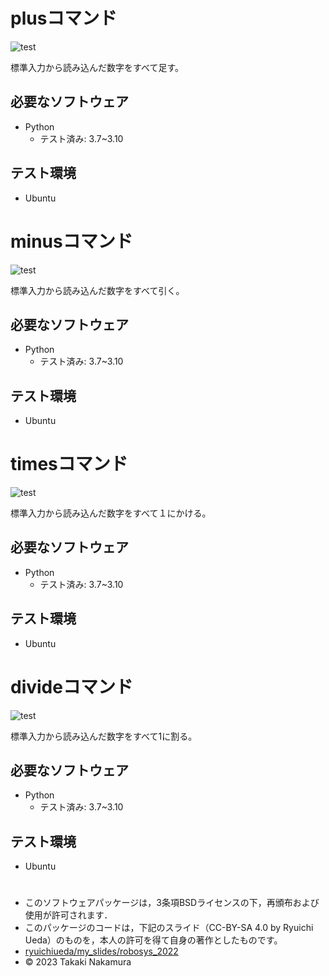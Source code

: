 # plusコマンド
![test](https://github.com/ashinaka/robosys2023/actions/workflows/test.yml/badge.svg)

標準入力から読み込んだ数字をすべて足す。



## 必要なソフトウェア
* Python
  * テスト済み: 3.7~3.10

## テスト環境
* Ubuntu

# minusコマンド
![test](https://github.com/ashinaka/robosys2023/actions/workflows/minus.yml/badge.svg)

標準入力から読み込んだ数字をすべて引く。

## 必要なソフトウェア
* Python
  * テスト済み: 3.7~3.10

## テスト環境
* Ubuntu

# timesコマンド
![test](https://github.com/ashinaka/robosys2023/actions/workflows/times.yml/badge.svg)

標準入力から読み込んだ数字をすべて１にかける。

## 必要なソフトウェア
* Python
  * テスト済み: 3.7~3.10

## テスト環境
* Ubuntu

# divideコマンド
![test](https://github.com/ashinaka/robosys2023/actions/workflows/divide.yml/badge.svg)

標準入力から読み込んだ数字をすべて1に割る。

## 必要なソフトウェア
* Python
  * テスト済み: 3.7~3.10

## テスト環境
* Ubuntu

# 
* このソフトウェアパッケージは，3条項BSDライセンスの下，再頒布および使用が許可されます．
* このパッケージのコードは，下記のスライド（CC-BY-SA 4.0 by Ryuichi Ueda）のものを，本人の許可を得て自身の著作としたものです。
* [ryuichiueda/my_slides/robosys_2022](https://github.com/ryuichiueda/my_slides/tree/master/robosys_2022)
* © 2023 Takaki Nakamura
